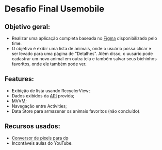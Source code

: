# Desafio Final Usemobile

## Objetivo geral:
* Realizar uma aplicação completa baseada no [Figma](https://www.figma.com/file/y5IUiR11iTQ94NlJ6NvolA/Desafio_Bootcamp_Mobile-(Copy)?node-id=233%3A1890) disponibilizado pelo time.
* O objetivo é exibir uma lista de animais, onde o usuário possa clicar e ser levado para uma página de "Detalhes". Além disso, o uusário pode cadastrar um novo animal em outra tela e também salvar seus bichinhos favoritos, onde ele também pode ver.

## Features:
* Exibição de lista usando RecyclerView;
* Dados exibidos da [API](https://bootcamp-ios-api.herokuapp.com/api/v1/animals) provida;
* MVVM;
* Navegação entre Activities;
* Data Store para armazenar os animais favoritos (não concluído).

## Recursos usados:
* [Conversor de pixels para dp](https://www.pixplicity.com/dp-px-converter)
* Incontáveis aulas do YouTube.

